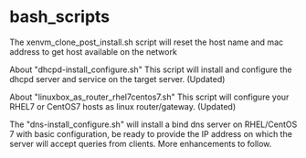 # bash_scripts

The xenvm_clone_post_install.sh script will reset the host name and mac address to get host available on the network


About "dhcpd-install_configure.sh"
This script will install and configure the dhcpd server and service on the target server. (Updated) 

About "linuxbox_as_router_rhel7centos7.sh"
This script will configure your RHEL7 or CentOS7 hosts as linux router/gateway. (Updated) 

The "dns-install_configure.sh" will install a bind dns server on RHEL/CentOS 7 with basic configuration, be ready to provide the IP address on which the server will accept queries from clients. More enhancements to follow. 
